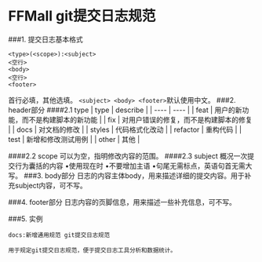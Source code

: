 # FFMall git提交日志规范
###1.	提交日志基本格式
```text
<type>(<scope>):<subject>
<空行>
<body>
<空行>
<footer>
```
首行必填，其他选填。 `<subject> <body> <footer>`默认使用中文。
###2.	header部分
####2.1 type
|  type   | describe  |
|  ----  | ----  |
| feat     | 用户的新功能，而不是构建脚本的新功能      |
| fix      | 对用户错误的修复，而不是构建脚本的修复    |
| docs     | 对文档的修改                         |
| styles   | 代码格式化改动                        |
| refactor | 重构代码                            |
| test     | 新增和修改测试用例                    |
| other    | 其他                               |

####2.2 scope
可以为空，指明修改内容的范围。
####2.3 subject
概况一次提交行为囊括的内容
•使用现在时
•不要增加主语
•句尾无需标点，英语句首无需大写。
###3.	body部分
日志的内容主体body，用来描述详细的提交内容。用于补充subject内容，可不写。

###4.	footer部分
日志内容的页脚信息，用来描述一些补充信息，可不写。

###5.	实例
```text
docs:新增通用规范 git提交日志规范

用于规定git提交日志规范，便于提交日志工具分析和数据统计。
```

